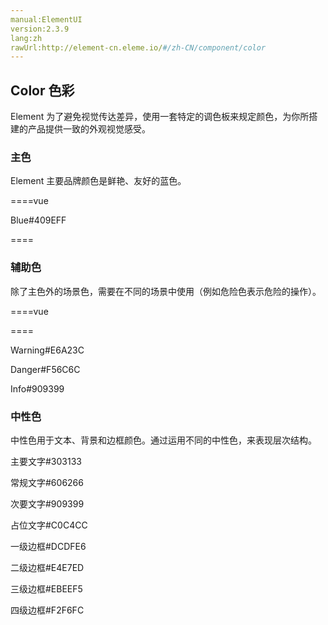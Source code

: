 ```yaml
---
manual:ElementUI
version:2.3.9
lang:zh
rawUrl:http://element-cn.eleme.io/#/zh-CN/component/color
---
```



##  Color 色彩<a name="color-se-cai"></a>


Element 为了避免视觉传达差异，使用一套特定的调色板来规定颜色，为你所搭建的产品提供一致的外观视觉感受。


###  主色<a name="zhu-se"></a>


Element 主要品牌颜色是鲜艳、友好的蓝色。

====vue

<template><div class='block'>
<span>Blue</span>
<span>#409EFF</span>
</div></template>
Blue#409EFF

<style>
.block {
 background:#409EFF;
color:white;
width:12rem;
height:5rem;
padding:0 1rem;
line-height:5rem;
font-size:14px;
}

</style>
====



###  辅助色<a name="fu-zhu-se"></a>


除了主色外的场景色，需要在不同的场景中使用（例如危险色表示危险的操作）。

====vue

<template><div>
<div v-for='item in list' class='block'>
{{item.label}} {{item.color}}

</div>
</div></template>

<script>

module.exports = {
data(){
return {
list:[{label:"Success", color:"#67C23A}, {label:"Warning", color:"#E6A23C"}]
}
}
}
</script>
<style>
.block {
 background:#67C23A;
color:white;
width:12rem;
height:5rem;
padding:0 1rem;
line-height:5rem;
font-size:14px;
}

</style>
====




Warning#E6A23C


Danger#F56C6C


Info#909399




###  中性色<a name="zhong-xing-se"></a>


中性色用于文本、背景和边框颜色。通过运用不同的中性色，来表现层次结构。

主要文字#303133

常规文字#606266

次要文字#909399

占位文字#C0C4CC



一级边框#DCDFE6

二级边框#E4E7ED

三级边框#EBEEF5

四级边框#F2F6FC




